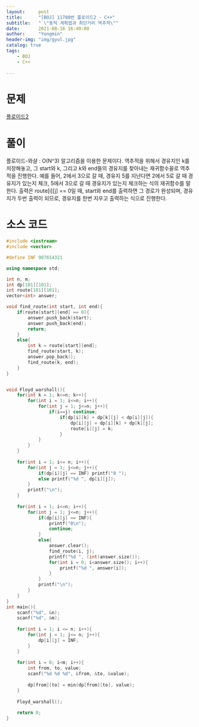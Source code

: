 ```yaml
---
layout:     post
title:      "[BOJ] 11780번 플로이드2 - C++"
subtitle:   " \"동적 계획법과 최단거리 역추적\""
date:       2021-08-16 16:49:00
author:     "Yongmin"
header-img: "img/gyul.jpg"
catalog: true
tags:
    - BOJ
    - C++
  
---
```


# 문제
[플로이드2](https://www.acmicpc.net/problem/11780)

# 풀이

플로이드-와샬 : O(N^3) 알고리즘을 이용한 문제이다. 역추적을 위해서 경유지인 k를 저장해놓고, 그 start와 k, 그리고 k와 end들의 경유지를 찾아내는 재귀함수꼴로 역추적을 진행한다. 
예를 들어, 2에서 3으로 갈 때, 경유지 5를 지난다면 2에서 5로 갈 때 경유지가 있는지 체크, 5에서 3으로 갈 때 경유지가 있는지 체크하는 식의 재귀함수를 말한다.
출력은 route[i][j] == 0일 때, start와 end를 출력하면 그 경로가 완성되며, 경유지가 두번 출력이 되므로, 경유지를 한번 지우고 출력하는 식으로 진행한다.

# 소스 코드

```c++
#include <iostream>
#include <vector>

#define INF 987654321

using namespace std;

int n, m;
int dp[101][101];
int route[101][101];
vector<int> answer;

void find_route(int start, int end){
    if(route[start][end] == 0){
        answer.push_back(start);
        answer.push_back(end);
        return;
    }
    else{
        int k = route[start][end];
        find_route(start, k);
        answer.pop_back();
        find_route(k, end);
    }
}


void Floyd_warshall(){
    for(int k = 1; k<=n; k++){
        for(int i = 1; i<=n; i++){
            for(int j = 1; j<=n; j++){
                if(i==j) continue;
                    if(dp[i][k] + dp[k][j] < dp[i][j]){
                        dp[i][j] = dp[i][k] + dp[k][j];
                        route[i][j] = k;
                    }
            }
        }
    }
    
    for(int i = 1; i<= n; i++){
        for(int j = 1; j<=n; j++){
            if(dp[i][j] == INF) printf("0 ");
            else printf("%d ", dp[i][j]);
        }
        printf("\n");
    }
    
    for(int i = 1; i<=n; i++){
        for(int j = 1; j<=n; j++){
            if(dp[i][j] == INF){
                printf("0\n");
                continue;
            }
            else{
                answer.clear();
                find_route(i, j);
                printf("%d ", (int)answer.size());
                for(int i = 0; i<answer.size(); i++){
                    printf("%d ", answer[i]);
                }
            }
            printf("\n");
        }
    }
}
int main(){
    scanf("%d", &n);
    scanf("%d", &m);
    
    for(int i = 1; i <= n; i++){
        for(int j = 1; j<= n; j++){
            dp[i][j] = INF;
        }
    }
    
    for(int i = 0; i<m; i++){
        int from, to, value;
        scanf("%d %d %d", &from, &to, &value);
        
        dp[from][to] = min(dp[from][to], value);
    }
    
    Floyd_warshall();
    
    return 0;
}
```
